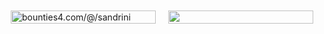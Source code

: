 <div style="display: flex;">
  <div style="flex: 1; padding-right: 10px; padding-left: 10px; padding-top: 10px">
    <a href="https://app.bounties4.com/@/sandrini" target="_blank">
      <img title="bounties4.com/@/sandrini" alt="bounties4.com/@/sandrini" src="https://storage.googleapis.com/profile_avatar/production/65248a67b44ac841dd97d23a/1696894280318_badge.png" width="100%" />
    </a>
  </div>
  <div style="flex: 1; padding-left: 10px; padding-right: 10px; padding-top: 10px">
    <img src="https://github-readme-stats.vercel.app/api/top-langs/?username=pedrosandrini&layout=compact&langs_count=7&theme=tokyonight" width="100%" />
  </div>
</div>
